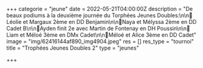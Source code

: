 +++
categorie = "jeune"
date = 2022-05-21T04:00:00Z
description = "De beaux podiums à la deuxième journée du Torphées Jeunes Doubles:\n\n🥈Léolie et Margaux 2ème en DD Benjamin\n\n🥈Naya et Mélyssa 2ème en DD Cadet B\n\n🥈Ayden finit 2e avec Martin de Fontenay en DH Poussin\n\n🥉Liam et Méloé 3ème en DMx Cadet\n\n🥉Méloé et Alice 3ème en DD Cadet"
image = "img/62416144af890_img4904.jpeg"
res = []
res_type = "tournoi"
title = "Trophées Jeunes Doubles 2"
type = "jeunes"

+++
